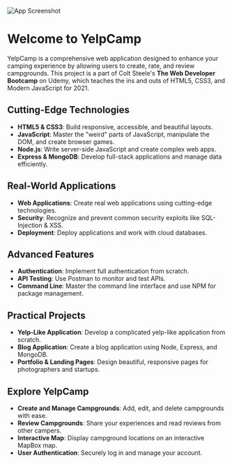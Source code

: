 ![App Screenshot](https://res.cloudinary.com/ein39/image/upload/v1650404868/Screenshot_from_2022-04-19_23-47-28_fscadv.png)

# Welcome to YelpCamp

YelpCamp is a comprehensive web application designed to enhance your camping experience by allowing users to create, rate, and review campgrounds. This project is a part of Colt Steele's **The Web Developer Bootcamp** on Udemy, which teaches the ins and outs of HTML5, CSS3, and Modern JavaScript for 2021.

## Cutting-Edge Technologies
- **HTML5 & CSS3**: Build responsive, accessible, and beautiful layouts.
- **JavaScript**: Master the "weird" parts of JavaScript, manipulate the DOM, and create browser games.
- **Node.js**: Write server-side JavaScript and create complex web apps.
- **Express & MongoDB**: Develop full-stack applications and manage data efficiently.

## Real-World Applications
- **Web Applications**: Create real web applications using cutting-edge technologies.
- **Security**: Recognize and prevent common security exploits like SQL-Injection & XSS.
- **Deployment**: Deploy applications and work with cloud databases.

## Advanced Features
- **Authentication**: Implement full authentication from scratch.
- **API Testing**: Use Postman to monitor and test APIs.
- **Command Line**: Master the command line interface and use NPM for package management.

## Practical Projects
- **Yelp-Like Application**: Develop a complicated yelp-like application from scratch.
- **Blog Application**: Create a blog application using Node, Express, and MongoDB.
- **Portfolio & Landing Pages**: Design beautiful, responsive pages for photographers and startups.

## Explore YelpCamp
- **Create and Manage Campgrounds**: Add, edit, and delete campgrounds with ease.
- **Review Campgrounds**: Share your experiences and read reviews from other campers.
- **Interactive Map**: Display campground locations on an interactive MapBox map.
- **User Authentication**: Securely log in and manage your account.
